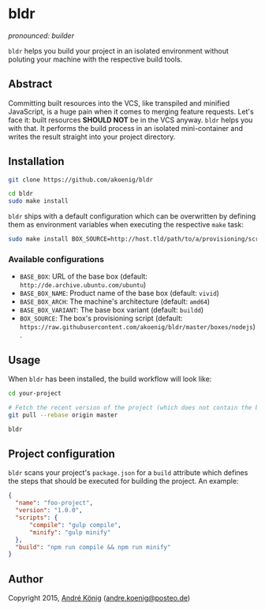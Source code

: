 # bldr

_pronounced: builder_

`bldr` helps you build your project in an isolated environment without poluting your machine with the respective build tools.

## Abstract

Committing built resources into the VCS, like transpiled and minified JavaScript, is a huge pain when it comes to merging feature requests. Let's face it: built resources **SHOULD NOT** be in the VCS anyway. `bldr` helps you with that. It performs the build process in an isolated mini-container and writes the result straight into your project directory.

## Installation

```sh
git clone https://github.com/akoenig/bldr

cd bldr
sudo make install
```

`bldr` ships with a default configuration which can be overwritten by defining them as environment variables when executing the respective `make` task:

```sh
sudo make install BOX_SOURCE=http://host.tld/path/to/a/provisioning/script
```

### Available configurations

  * `BASE_BOX`: URL of the base box (default: `http://de.archive.ubuntu.com/ubuntu`)
  * `BASE_BOX_NAME`: Product name of the base box (default: `vivid`)
  * `BASE_BOX_ARCH`: The machine's architecture (default: `amd64`)
  * `BASE_BOX_VARIANT`: The base box variant (default: `buildd`)
  * `BOX_SOURCE`: The box's provisioning script (default: `https://raw.githubusercontent.com/akoenig/bldr/master/boxes/nodejs`).

## Usage

When `bldr` has been installed, the build workflow will look like:

```sh
cd your-project

# Fetch the recent version of the project (which does not contain the built files)
git pull --rebase origin master

bldr
```

## Project configuration

`bldr` scans your project's `package.json` for a `build` attribute which defines the steps that should be executed for building the project. An example:

```json
{
  "name": "foo-project",
  "version": "1.0.0",
  "scripts": {
      "compile": "gulp compile",
      "minify": "gulp minify"
  },
  "build": "npm run compile && npm run minify"
}
```

## Author

Copyright 2015, [André König](http://andrekoenig.info) (andre.koenig@posteo.de)

